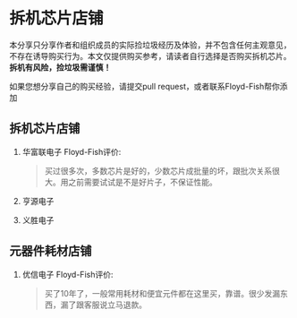 # 拆机芯片店铺

本分享只分享作者和组织成员的实际捡垃圾经历及体验，并不包含任何主观意见，不存在诱导购买行为。本文仅提供购买参考，请读者自行选择是否购买拆机芯片。    
**拆机有风险，捡垃圾需谨慎！**    

如果您想分享自己的购买经验，请提交pull request，或者联系Floyd-Fish帮你添加

## 拆机芯片店铺

1. 华富联电子
   Floyd-Fish评价:
   > 买过很多次，多数芯片是好的，少数芯片成批量的坏，跟批次关系很大。用之前需要试试是不是好片子，不保证性能。  
2. 亨源电子
   
3. 义胜电子
   




## 元器件耗材店铺

1. 优信电子
   Floyd-Fish评价:
   > 买了10年了，一般常用耗材和便宜元件都在这里买，靠谱。很少发漏东西，漏了跟客服说立马退款。





